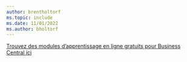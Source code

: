 ```yaml
---
author: brentholtorf
ms.topic: include
ms.date: 11/01/2022
ms.author: bholtorf
---
```

[Trouvez des modules d’apprentissage en ligne gratuits pour Business Central ici](/training/dynamics365/business-central)

